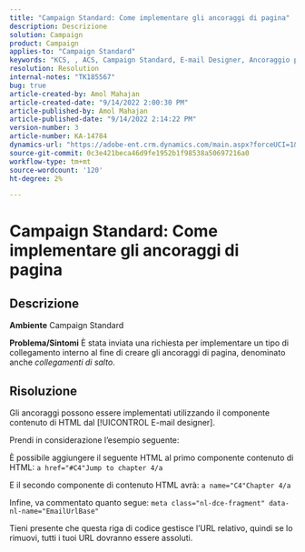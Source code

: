 ```yaml
---
title: "Campaign Standard: Come implementare gli ancoraggi di pagina"
description: Descrizione
solution: Campaign
product: Campaign
applies-to: "Campaign Standard"
keywords: "KCS, , ACS, Campaign Standard, E-mail Designer, Ancoraggio pagina"
resolution: Resolution
internal-notes: "TK185567"
bug: true
article-created-by: Amol Mahajan
article-created-date: "9/14/2022 2:00:30 PM"
article-published-by: Amol Mahajan
article-published-date: "9/14/2022 2:14:22 PM"
version-number: 3
article-number: KA-14784
dynamics-url: "https://adobe-ent.crm.dynamics.com/main.aspx?forceUCI=1&pagetype=entityrecord&etn=knowledgearticle&id=5d323997-3534-ed11-9db1-00224808679b"
source-git-commit: 0c3e421beca46d9fe1952b1f98538a50697216a0
workflow-type: tm+mt
source-wordcount: '120'
ht-degree: 2%

---
```


# Campaign Standard: Come implementare gli ancoraggi di pagina

## Descrizione

<b>Ambiente</b>
Campaign Standard


<b>Problema/Sintomi</b>
È stata inviata una richiesta per implementare un tipo di collegamento interno al fine di creare gli ancoraggi di pagina, denominato anche *collegamenti di salto*.


## Risoluzione


Gli ancoraggi possono essere implementati utilizzando il componente contenuto di HTML dal [!UICONTROL E-mail designer].

Prendi in considerazione l’esempio seguente:

È possibile aggiungere il seguente HTML al primo componente contenuto di HTML:
`a href="#C4"Jump to chapter 4/a`

E il secondo componente di contenuto HTML avrà:
`a name="C4"Chapter 4/a`

Infine, va commentato quanto segue:
`meta class="nl-dce-fragment" data-nl-name="EmailUrlBase"`

Tieni presente che questa riga di codice gestisce l’URL relativo, quindi se lo rimuovi, tutti i tuoi URL dovranno essere assoluti.
